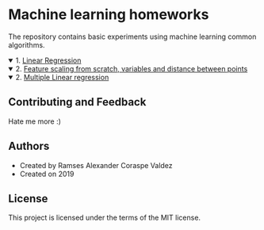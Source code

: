 # Machine learning homeworks
The repository contains basic experiments using machine learning common algorithms.
<details open>   
<summary> 1. <a href="https://wittline.github.io/MachineLearning/Linear%20Regression/Pages/Linear_regression.html">Linear Regression</a></summary>
   
</details>

<details open>   
<summary> 2. <a href="https://wittline.github.io/MachineLearning/Feature%20scaling/Pages/feature_scaling.html">Feature scaling from scratch, variables and distance between points</a></summary>
   
</details>

<details open>   
<summary> 2. <a href="https://wittline.github.io/MachineLearning/Multiple%20linear%20regression/Pages/Multiple_linear_regression.html">Multiple Linear regression</a></summary>
   
</details>


## Contributing and Feedback
Hate me more :)

## Authors
- Created by Ramses Alexander Coraspe Valdez
- Created on 2019

## License
This project is licensed under the terms of the MIT license.

